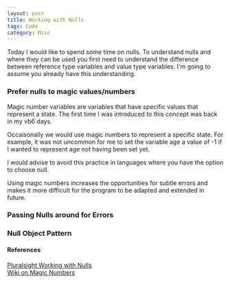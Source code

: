 ```yaml
---
layout: post
title: Working with Nulls
tags: Code 
category: Misc
---
```

Today I would like to spend some time on nulls. To understand nulls and where they can be used you first need to understand the difference between reference type variables and value type variables. I'm going to assume you already have this understanding.

### Prefer nulls to magic values/numbers 

Magic number variables are variables that have specific values that represent a state. The first time I was introduced to this concept was back in my vb6 days. 

Occaisonally we would use magic numbers to represent a specific state. For example, it was not uncommon for me to set the variable age a value of -1 if I wanted to represent age not having been set yet.

I would advise to avoid this practice in languages where you have the option to choose null.

Using magic numbers increases the opportunities for subtle errors and makes it more difficult for the program to be adapted and extended in future.


### Passing Nulls around for Errors

### Null Object Pattern

#### References

[Pluralsight Working with Nulls](https://app.pluralsight.com/library/courses/csharp-nulls-working)  
[Wiki on Magic Numbers](https://en.wikipedia.org/wiki/Magic_number_(programming)#Unnamed_numerical_constants)  
